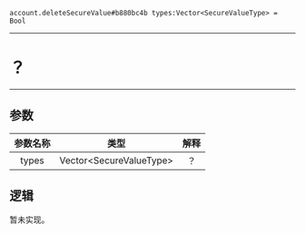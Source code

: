 ```
account.deleteSecureValue#b880bc4b types:Vector<SecureValueType> = Bool
```

---
# ？
---

## 参数
参数名称 | 类型 | 解释
:-: | :-: | :-:
types | Vector\<SecureValueType\> | ？

## 逻辑
暂未实现。
